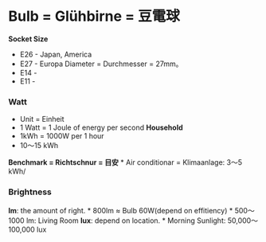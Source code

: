 # Bulb = Glühbirne = 豆電球

**Socket Size**
* E26 - Japan, America
* E27 - Europa  Diameter = Durchmesser = 27mm。
* E14 - 
* E11 - 

### Watt
* Unit = Einheit
* 1 Watt = 1 Joule of energy per second 
**Household**
* 1kWh = 1000W per 1 hour
* 10～15 kWh

**Benchmark = Richtschnur = 目安**
    * Air conditionar = Klimaanlage: 3～5 kWh/ 


### Brightness
**lm**: the amount of right.
    * 800lm ≈  Bulb 60W(depend on effitiency)
    * 500～1000 lm: Living Room
**lux**: depend on location.
    * Morning Sunlight: 50,000～100,000 lux
